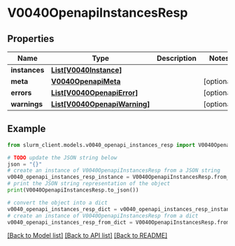 # V0040OpenapiInstancesResp


## Properties

Name | Type | Description | Notes
------------ | ------------- | ------------- | -------------
**instances** | [**List[V0040Instance]**](V0040Instance.md) |  | 
**meta** | [**V0040OpenapiMeta**](V0040OpenapiMeta.md) |  | [optional] 
**errors** | [**List[V0040OpenapiError]**](V0040OpenapiError.md) |  | [optional] 
**warnings** | [**List[V0040OpenapiWarning]**](V0040OpenapiWarning.md) |  | [optional] 

## Example

```python
from slurm_client.models.v0040_openapi_instances_resp import V0040OpenapiInstancesResp

# TODO update the JSON string below
json = "{}"
# create an instance of V0040OpenapiInstancesResp from a JSON string
v0040_openapi_instances_resp_instance = V0040OpenapiInstancesResp.from_json(json)
# print the JSON string representation of the object
print(V0040OpenapiInstancesResp.to_json())

# convert the object into a dict
v0040_openapi_instances_resp_dict = v0040_openapi_instances_resp_instance.to_dict()
# create an instance of V0040OpenapiInstancesResp from a dict
v0040_openapi_instances_resp_from_dict = V0040OpenapiInstancesResp.from_dict(v0040_openapi_instances_resp_dict)
```
[[Back to Model list]](../README.md#documentation-for-models) [[Back to API list]](../README.md#documentation-for-api-endpoints) [[Back to README]](../README.md)


